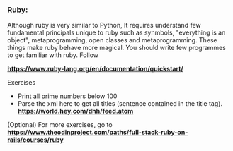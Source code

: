 
### Ruby:
Although ruby is very similar to Python, It requires understand few fundamental principals unique to ruby such as synmbols, "everything is an object", metaprogramming, open classes and metaprogramming. These things make ruby behave more magical. You should write few programmes to get familiar with ruby. Follow  

**https://www.ruby-lang.org/en/documentation/quickstart/**

Exercises 
- Print all prime numbers below 100 
- Parse the xml here to get all titles (sentence contained in the title tag). **https://world.hey.com/dhh/feed.atom**

(Optional) For more exercises, go to **https://www.theodinproject.com/paths/full-stack-ruby-on-rails/courses/ruby**

